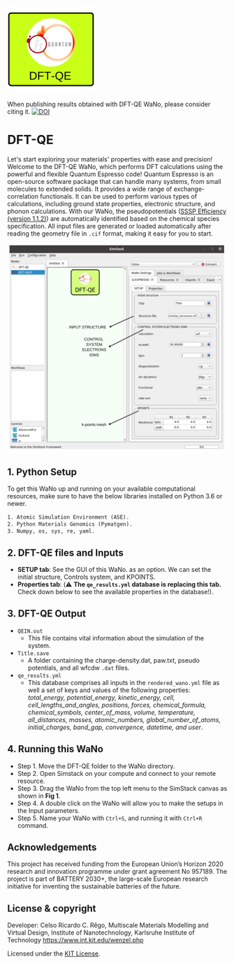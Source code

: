 ![DFT-QE WaNo logo](https://raw.githubusercontent.com/KIT-Workflows/DFT-QE/main/dft_qe_logo.png)

When publishing results obtained with DFT-QE WaNo, please consider citing it. [![DOI](https://zenodo.org/badge/455123696.svg)](https://zenodo.org/badge/latestdoi/455123696)

# DFT-QE

Let's start exploring your materials' properties with ease and precision! Welcome to the DFT-QE WaNo, which performs DFT calculations using the powerful and flexible Quantum Espresso code! Quantum Espresso is an open-source software package that can handle many systems, from small molecules to extended solids. It provides a wide range of exchange-correlation functionals. It can be used to perform various types of calculations, including ground state properties, electronic structure, and phonon calculations. With our WaNo, the pseudopotentials ([SSSP Efficiency (version 1.1.2)](https://www.materialscloud.org/discover/sssp/table/efficiency)) are automatically identified based on the chemical species specification. All input files are generated or loaded automatically after reading the geometry file in ```.cif``` format, making it easy for you to start.

<img src="https://raw.githubusercontent.com/KIT-Workflows/DFT-QE/main/GUI_DFT-QE.png" alt="DFT-QE WaNo GUI" width="900"/>

## 1. Python Setup
To get this WaNo up and running on your available computational resources, make sure to have the below libraries installed on Python 3.6 or newer.

```
1. Atomic Simulation Environment (ASE).
2. Python Materials Genomics (Pymatgen).
3. Numpy, os, sys, re, yaml. 
```

## 2. DFT-QE files and Inputs
- **SETUP tab**: See the GUI of this WaNo. as an option. We can set the initial structure, Controls system, and KPOINTS.
- **Properties tab**: (:warning: **The `qe_results.yml` database is replacing this tab.** Check down below to see the available properties in the database!).

## 3. DFT-QE Output
- `QEIN.out`    
    - This file contains vital information about the simulation of the system.
- `Title.save`  
    - A folder containing the charge-density.dat, paw.txt, pseudo potentials, and all wfcdw ```.dat``` files.
- `qe_results.yml`
    - This database comprises all inputs in the `rendered_wano.yml` file as well a set of keys and values of the following properties: _total_energy, potential_energy, kinetic_energy, cell, cell_lengths_and_angles, positions, forces, chemical_formula, chemical_symbols, center_of_mass, volume, temperature, all_distances, masses, atomic_numbers, global_number_of_atoms, initial_charges, band_gap, convergence, datetime, and user_.  

## 4. Running this WaNo

- Step 1. Move the DFT-QE folder to the WaNo directory. 
- Step 2. Open Simstack on your compute and connect to your remote resource.
- Step 3. Drag the WaNo from the top left menu to the SimStack canvas as shown in **Fig 1**.
- Step 4. A double click on the WaNo will allow you to make the setups in the Input parameters.
- Step 5. Name your WaNo with `Ctrl+S`, and running it with `Ctrl+R` command.

## Acknowledgements
This project has received funding from the European Union’s Horizon 2020 research and innovation programme under grant agreement No 957189. The project is part of BATTERY 2030+, the large-scale European research initiative for inventing the sustainable batteries of the future.

## License & copyright
  Developer: Celso Ricardo C. Rêgo, 
  Multiscale Materials Modelling and Virtual Design,
  Institute of Nanotechnology, Karlsruhe Institute of Technology
  https://www.int.kit.edu/wenzel.php

Licensed under the [KIT License](LICENSE).
